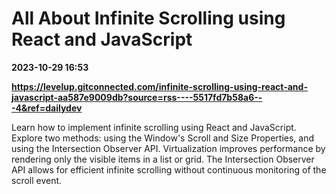 # All About Infinite Scrolling using React and JavaScript

**2023-10-29 16:53**

**https://levelup.gitconnected.com/infinite-scrolling-using-react-and-javascript-aa587e9009db?source=rss----5517fd7b58a6---4&ref=dailydev**

Learn how to implement infinite scrolling using React and JavaScript. Explore two methods: using the Window's Scroll and Size Properties, and using the Intersection Observer API. Virtualization improves performance by rendering only the visible items in a list or grid. The Intersection Observer API allows for efficient infinite scrolling without continuous monitoring of the scroll event.